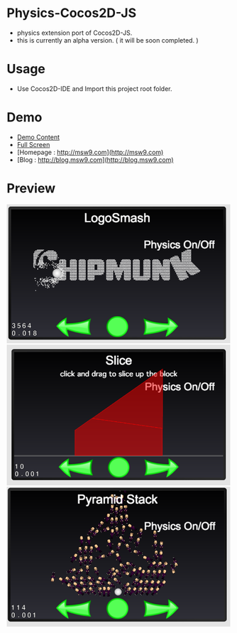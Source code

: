 Physics-Cocos2D-JS
=================
- physics extension port of Cocos2D-JS.
- this is currently an alpha version. ( it will be soon completed. )

# Usage
- Use Cocos2D-IDE and Import this project root folder.

# Demo
- [Demo Content](http://msw9.com/contents/Cocos2D-Physics/)
- [Full Screen](http://msw9.com/contents/Cocos2D-Physics/main.html)
- [Homepage : http://msw9.com](http://msw9.com)
- [Blog : http://blog.msw9.com](http://blog.msw9.com)

# Preview 
![](https://github.com/MSW9/Physics-Cocos2D-JS/blob/master/snapshot/snapshot1.png)
![](https://github.com/MSW9/Physics-Cocos2D-JS/blob/master/snapshot/snapshot2.png)
![](https://github.com/MSW9/Physics-Cocos2D-JS/blob/master/snapshot/snapshot3.png)
